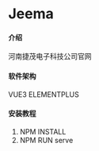 # Jeema

#### 介绍
河南捷茂电子科技公司官网

#### 软件架构
VUE3
ELEMENTPLUS
#### 安装教程

1.  NPM INSTALL
2.  NPM RUN serve
